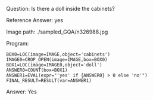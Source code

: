 Question: Is there a doll inside the cabinets?

Reference Answer: yes

Image path: ./sampled_GQA/n326988.jpg

Program:

```
BOX0=LOC(image=IMAGE,object='cabinets')
IMAGE0=CROP_OPEN(image=IMAGE,box=BOX0)
BOX1=LOC(image=IMAGE0,object='doll')
ANSWER0=COUNT(box=BOX1)
ANSWER1=EVAL(expr="'yes' if {ANSWER0} > 0 else 'no'")
FINAL_RESULT=RESULT(var=ANSWER1)
```
Answer: Yes

